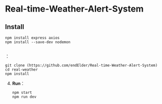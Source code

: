 # Real-time-Weather-Alert-System



## Install

```
npm install express axios
npm install --save-dev nodemon
```

## 
：
   ```
   git clone (https://github.com/endElder/Real-time-Weather-Alert-System)
   cd real-weather
   npm install
   ```
4. **Run**：
   ```
   npm start  
   npm run dev  
   ```

